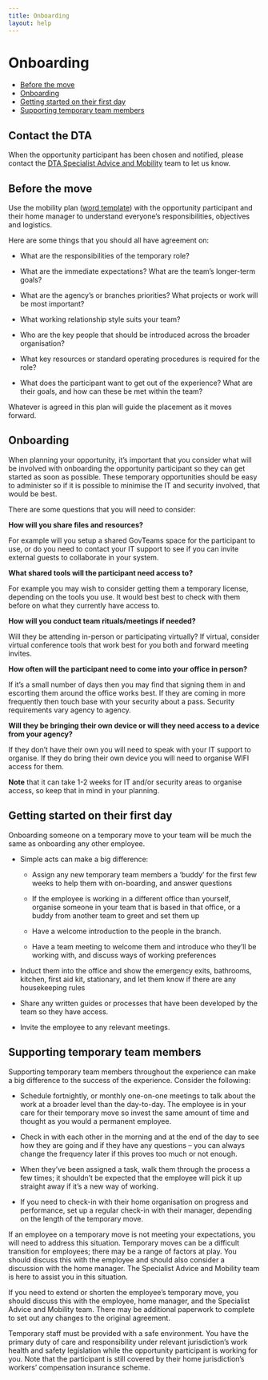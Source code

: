 ```yaml
---
title: Onboarding
layout: help
---
```


# Onboarding
* [Before the move](#before_the_move)
* [Onboarding](#onboarding)
* [Getting started on their first day](#get_started_first_day)
* [Supporting temporary team members](#support_temp_team_members)

## Contact the DTA
When the opportunity participant has been chosen and notified, please contact the [DTA Specialist Advice and Mobility](mailto:specialist.advice@dta.gov.au "email") team to let us know.

## Before the move <a name="before_the_move"></a>
Use the mobility plan ([word template](https://github.com/govau/oneAPS-website/raw/master/client/src/pages/help-pages/Mobility%20plan.docx)) with the opportunity participant and their home manager to understand everyone’s responsibilities, objectives and logistics.

Here are some things that you should all have agreement on:

* What are the responsibilities of the temporary role?

* What are the immediate expectations? What are the team’s longer-term goals?

* What are the agency’s or branches priorities? What projects or work will be most important?

* What working relationship style suits your team?

* Who are the key people that should be introduced across the broader organisation?

* What key resources or standard operating procedures is required for the role?

* What does the participant want to get out of the experience? What are their goals, and how can these be met within the team?

Whatever is agreed in this plan will guide the placement as it moves forward.

## Onboarding <a name="onboarding"></a>

When planning your opportunity, it’s important that you consider what will be involved with onboarding the opportunity participant so they can get started as soon as possible. These temporary opportunities should be easy to administer so if it is possible to minimise the IT and security involved, that would be best.

There are some questions that you will need to consider:


**How will you share files and resources?**

For example will you setup a shared GovTeams space for the participant to use, or do you need to contact your IT support to see if you can invite external guests to collaborate in your system.


**What shared tools will the participant need access to?**

For example you may wish to consider getting them a temporary license, depending on the tools you use. It would best best to check with them before on what they currently have access to.


**How will you conduct team rituals/meetings if needed?**

Will they be attending in-person or participating virtually? If virtual, consider virtual conference tools that work best for you both and forward meeting invites.

**How often will the participant need to come into your office in person?**

If it’s a small number of days then you may find that signing them in and escorting them around the office works best. If they are coming in more frequently then touch base with your security about a pass. Security requirements vary agency to agency.

**Will they be bringing their own device or will they need access to a device from your agency?**

If they don’t have their own you will need to speak with your IT support to organise. If they do bring their own device you will need to organise WIFI access for them.

**Note** that it can take 1-2 weeks for IT and/or security areas to organise access, so keep that in mind in your planning.

## Getting started on their first day <a name="get_started_first_day"></a>

Onboarding someone on a temporary move to your team will be much the same as onboarding any other employee.

* Simple acts can make a big difference:

    - Assign any new temporary team members a ‘buddy’ for the first few weeks to help them with on-boarding, and answer questions

    - If the employee is working in a different office than yourself, organise someone in your team that is based in that office, or a buddy from another team to greet and set them up

    - Have a welcome introduction to the people in the branch.

    - Have a team meeting to welcome them and introduce who they’ll be working with, and discuss ways of working preferences

* Induct them into the office and show the emergency exits, bathrooms, kitchen, first aid kit, stationary, and let them know if there are any housekeeping rules

* Share any written guides or processes that have been developed by the team so they have access.

* Invite the employee to any relevant meetings.

## Supporting temporary team members <a name="support_temp_team_members"></a>

Supporting temporary team members throughout the experience can make a big difference to the success of the experience. Consider the following:

* Schedule fortnightly, or monthly one-on-one meetings to talk about the work at a broader level than the day-to-day. The employee is in your care for their temporary move so invest the same amount of time and thought as you would a permanent employee.

* Check in with each other in the morning and at the end of the day to see how they are going and if they have any questions – you can always change the frequency later if this proves too much or not enough.

* When they’ve been assigned a task, walk them through the process a few times; it shouldn’t be expected that the employee will pick it up straight away if it’s a new way of working.

* If you need to check-in with their home organisation on progress and performance, set up a regular check-in with their manager, depending on the length of the temporary move.

If an employee on a temporary move is not meeting your expectations, you will need to address this situation. Temporary moves can be a difficult transition for employees; there may be a range of factors at play. You should discuss this with the employee and should also consider a discussion with the home manager. The Specialist Advice and Mobility team is here to assist you in this situation.

If you need to extend or shorten the employee’s temporary move, you should discuss this with the employee, home manager, and the Specialist Advice and Mobility team. There may be additional paperwork to complete to set out any changes to the original agreement.

Temporary staff must be provided with a safe environment. You have the primary duty of care and responsibility under relevant jurisdiction’s work health and safety legislation while the opportunity participant is working for you. Note that the participant is still covered by their home jurisdiction’s workers’ compensation insurance scheme.



